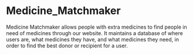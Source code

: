 # Medicine_Matchmaker
Medicine Matchmaker allows people with extra medicines to find people in need of medicines through our website. It maintains a database of where users are, what medicines they have, and what medicines they need, in order to find the best donor or recipient for a user. 
